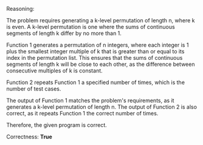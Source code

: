 Reasoning:

The problem requires generating a k-level permutation of length n, where k is even. A k-level permutation is one where the sums of continuous segments of length k differ by no more than 1.

Function 1 generates a permutation of n integers, where each integer is 1 plus the smallest integer multiple of k that is greater than or equal to its index in the permutation list. This ensures that the sums of continuous segments of length k will be close to each other, as the difference between consecutive multiples of k is constant.

Function 2 repeats Function 1 a specified number of times, which is the number of test cases.

The output of Function 1 matches the problem's requirements, as it generates a k-level permutation of length n. The output of Function 2 is also correct, as it repeats Function 1 the correct number of times.

Therefore, the given program is correct.

Correctness: **True**